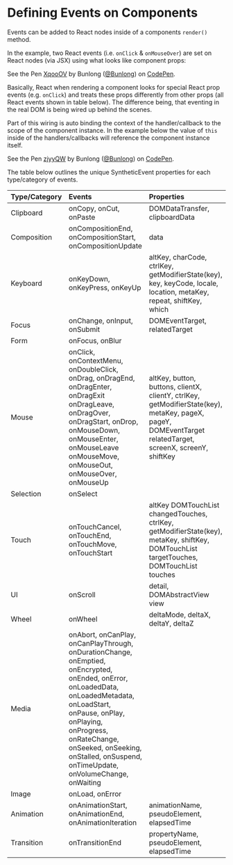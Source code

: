 # Defining Events on Components

Events can be added to React nodes inside of a components `render()` method.

In the example, two React events (i.e. `onClick` & `onMouseOver`) are set on React nodes (via JSX) using what looks like component props:

<p data-height="265" data-theme-id="dark" data-slug-hash="XqooOV" data-default-tab="js,result" data-user="Bunlong" data-embed-version="2" data-pen-title="XqooOV" class="codepen">See the Pen <a href="https://codepen.io/Bunlong/pen/XqooOV/">XqooOV</a> by Bunlong (<a href="https://codepen.io/Bunlong">@Bunlong</a>) on <a href="https://codepen.io">CodePen</a>.</p>
<script async src="https://static.codepen.io/assets/embed/ei.js"></script>

Basically, React when rendering a component looks for special React prop events (e.g. `onClick`) and treats these props differently from other props (all React events shown in table below). The difference being, that eventing in the real DOM is being wired up behind the scenes.

Part of this wiring is auto binding the context of the handler/callback to the scope of the component instance. In the example below the value of `this` inside of the handlers/callbacks will reference the component instance itself.

<p data-height="265" data-theme-id="dark" data-slug-hash="zjyyQW" data-default-tab="js,result" data-user="Bunlong" data-embed-version="2" data-pen-title="zjyyQW" class="codepen">See the Pen <a href="https://codepen.io/Bunlong/pen/zjyyQW/">zjyyQW</a> by Bunlong (<a href="https://codepen.io/Bunlong">@Bunlong</a>) on <a href="https://codepen.io">CodePen</a>.</p>
<script async src="https://static.codepen.io/assets/embed/ei.js"></script>

The table below outlines the unique SyntheticEvent properties for each type/category of events.

| Type/Category | Events           | Properties       |
|:--------------|:-----------------|:-----------------|
| Clipboard     | onCopy, onCut, onPaste | DOMDataTransfer, clipboardData |
| Composition   | onCompositionEnd, onCompositionStart, onCompositionUpdate | data |
| Keyboard      | onKeyDown, onKeyPress, onKeyUp | altKey, charCode, ctrlKey, getModifierState(key), key, keyCode, locale, location, metaKey, repeat, shiftKey, which |
| Focus         | onChange, onInput, onSubmit | DOMEventTarget, relatedTarget |
| Form          | onFocus, onBlur |                   |
| Mouse         | onClick, onContextMenu, onDoubleClick, onDrag, onDragEnd, onDragEnter, onDragExit onDragLeave, onDragOver, onDragStart, onDrop, onMouseDown, onMouseEnter, onMouseLeave onMouseMove, onMouseOut, onMouseOver, onMouseUp | altKey, button, buttons, clientX, clientY, ctrlKey, getModifierState(key), metaKey, pageX, pageY, DOMEventTarget relatedTarget, screenX, screenY, shiftKey |
| Selection     | onSelect         | |
| Touch         | onTouchCancel, onTouchEnd, onTouchMove, onTouchStart | altKey DOMTouchList changedTouches, ctrlKey, getModifierState(key), metaKey, shiftKey, DOMTouchList targetTouches, DOMTouchList touches |
| UI            | onScroll         | detail, DOMAbstractView view |
| Wheel         | onWheel          | deltaMode, deltaX, deltaY, deltaZ |
| Media         | onAbort, onCanPlay, onCanPlayThrough, onDurationChange, onEmptied, onEncrypted, onEnded, onError, onLoadedData, onLoadedMetadata, onLoadStart, onPause, onPlay, onPlaying, onProgress, onRateChange, onSeeked, onSeeking, onStalled, onSuspend, onTimeUpdate, onVolumeChange, onWaiting | |
| Image         | onLoad, onError  | |
| Animation     | onAnimationStart, onAnimationEnd, onAnimationIteration | animationName, pseudoElement, elapsedTime |
| Transition    | onTransitionEnd  | propertyName, pseudoElement, elapsedTime |
